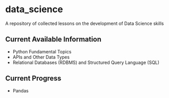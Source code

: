 # data_science
A repository of collected lessons on the development of Data Science skills

## Current Available Information
* Python Fundamental Topics
* APIs and Other Data Types
* Relational Databases (RDBMS) and Structured Query Language (SQL)

## Current Progress
* Pandas